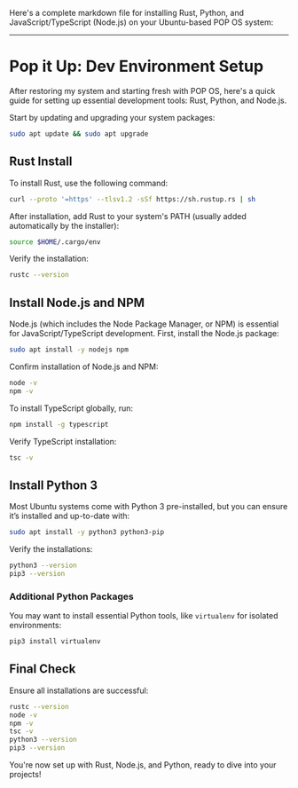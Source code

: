 Here's a complete markdown file for installing Rust, Python, and JavaScript/TypeScript (Node.js) on your Ubuntu-based POP OS system:

---

# Pop it Up: Dev Environment Setup

After restoring my system and starting fresh with POP OS, here's a quick guide for setting up essential development tools: Rust, Python, and Node.js.

Start by updating and upgrading your system packages:

```bash
sudo apt update && sudo apt upgrade
```

## Rust Install

To install Rust, use the following command:

```bash
curl --proto '=https' --tlsv1.2 -sSf https://sh.rustup.rs | sh
```

After installation, add Rust to your system's PATH (usually added automatically by the installer):

```bash
source $HOME/.cargo/env
```

Verify the installation:

```bash
rustc --version
```

## Install Node.js and NPM

Node.js (which includes the Node Package Manager, or NPM) is essential for JavaScript/TypeScript development. First, install the Node.js package:

```bash
sudo apt install -y nodejs npm
```

Confirm installation of Node.js and NPM:

```bash
node -v
npm -v
```

To install TypeScript globally, run:

```bash
npm install -g typescript
```

Verify TypeScript installation:

```bash
tsc -v
```

## Install Python 3

Most Ubuntu systems come with Python 3 pre-installed, but you can ensure it’s installed and up-to-date with:

```bash
sudo apt install -y python3 python3-pip
```

Verify the installations:

```bash
python3 --version
pip3 --version
```

### Additional Python Packages

You may want to install essential Python tools, like `virtualenv` for isolated environments:

```bash
pip3 install virtualenv
```

## Final Check

Ensure all installations are successful:

```bash
rustc --version
node -v
npm -v
tsc -v
python3 --version
pip3 --version
```

You're now set up with Rust, Node.js, and Python, ready to dive into your projects!
